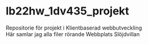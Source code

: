 lb22hw_1dv435_projekt
==============

Repositorie för projekt i Klientbaserad webbutveckling<br/>
Här samlar jag alla filer rörande Webbplats Slöjdvillan
